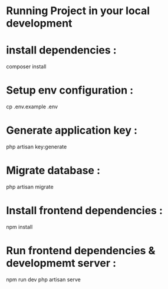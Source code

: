 # Running Project in your local development 
# install dependencies :
composer install
# Setup env configuration :
cp .env.example .env
# Generate application key :
php artisan key:generate
# Migrate database :
php artisan migrate
# Install frontend dependencies :
npm install
# Run frontend dependencies & developmemt server :
npm run dev
php artisan serve
